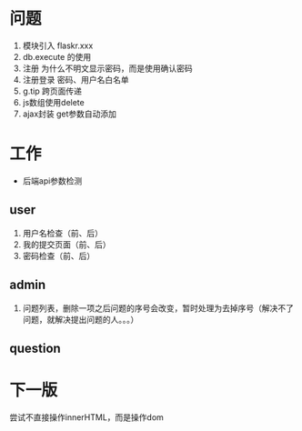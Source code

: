 # 问题
1. 模块引入 flaskr.xxx
2. db.execute 的使用
3. 注册 为什么不明文显示密码，而是使用确认密码
4. 注册登录 密码、用户名白名单
5. g.tip 跨页面传递
6. js数组使用delete
7. ajax封装 get参数自动添加

# 工作

* 后端api参数检测

## user
1. 用户名检查（前、后）
2. 我的提交页面（前、后）
3. 密码检查（前、后）

## admin
1. 问题列表，删除一项之后问题的序号会改变，暂时处理为去掉序号（解决不了问题，就解决提出问题的人。。。）

## question


# 下一版
尝试不直接操作innerHTML，而是操作dom